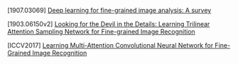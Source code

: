 [1907.03069] [Deep learning for fine-grained image analysis: A survey](https://arxiv.org/abs/1907.03069)

[1903.06150v2] [Looking for the Devil in the Details: Learning Trilinear Attention Sampling
Network for Fine-grained Image Recognition](https://arxiv.org/abs/1903.06150v2)

[ICCV2017] [Learning Multi-Attention Convolutional Neural Network for Fine-Grained
Image Recognition](http://openaccess.thecvf.com/content_ICCV_2017/papers/Zheng_Learning_Multi-Attention_Convolutional_ICCV_2017_paper.pdf)
